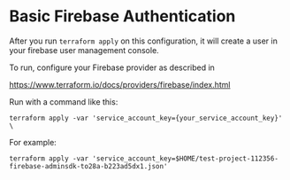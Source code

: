 # Basic Firebase Authentication

After you run `terraform apply` on this configuration, it will
create a user in your firebase user management console.

To run, configure your Firebase provider as described in

https://www.terraform.io/docs/providers/firebase/index.html

Run with a command like this:

```
terraform apply -var 'service_account_key={your_service_account_key}' \
```

For example:

```
terraform apply -var 'service_account_key=$HOME/test-project-112356-firebase-adminsdk-to28a-b223ad5dx1.json'
```

